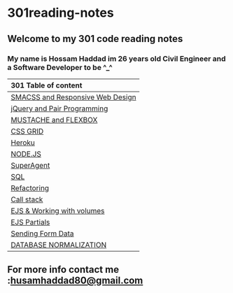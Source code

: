# 301reading-notes 
 
## Welcome to my 301 code reading notes 

### My name is Hossam Haddad im 26 years old Civil Engineer and a Software Developer to be ^_^ 


| 301 Table of content     |
| :---        | 
|  [SMACSS and Responsive Web Design](https://hossamhaddad.github.io/301reading-notes/class-01) | 
| [jQuery and Pair Programming](https://hossamhaddad.github.io/301reading-notes/class-02) |
|[MUSTACHE and FLEXBOX](https://hossamhaddad.github.io/301reading-notes/class-03)|
| [ CSS GRID ](https://hossamhaddad.github.io/301reading-notes/class-04)|
| [ Heroku ](https://hossamhaddad.github.io/301reading-notes/class-05)|
|[NODE.JS ](https://hossamhaddad.github.io/301reading-notes/class-06)|
|[SuperAgent](https://hossamhaddad.github.io/301reading-notes/class-07)| 
|[SQL](https://hossamhaddad.github.io/301reading-notes/class-08)| 
|[Refactoring](https://hossamhaddad.github.io/301reading-notes/class-09)| 
|[Call stack](https://hossamhaddad.github.io/301reading-notes/class-10)| 
|[EJS & Working with volumes](https://hossamhaddad.github.io/301reading-notes/class-11)| 
|[EJS Partials](https://hossamhaddad.github.io/301reading-notes/class-12)| 
|[Sending Form Data](https://hossamhaddad.github.io/301reading-notes/class-13)| 
|[DATABASE NORMALIZATION](https://hossamhaddad.github.io/301reading-notes/class-14a)| 

## For more info contact me :husamhaddad80@gmail.com 




